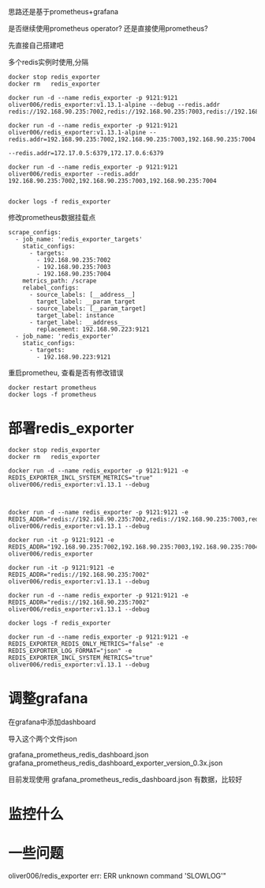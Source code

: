 思路还是基于prometheus+grafana

是否继续使用prometheus operator? 还是直接使用prometheus?

先直接自己搭建吧

多个redis实例时使用,分隔

```
docker stop redis_exporter
docker rm   redis_exporter

docker run -d --name redis_exporter -p 9121:9121 oliver006/redis_exporter:v1.13.1-alpine --debug --redis.addr redis://192.168.90.235:7002,redis://192.168.90.235:7003,redis://192.168.90.235:7004

docker run -d --name redis_exporter -p 9121:9121 oliver006/redis_exporter:v1.13.1-alpine --redis.addr=192.168.90.235:7002,192.168.90.235:7003,192.168.90.235:7004

--redis.addr=172.17.0.5:6379,172.17.0.6:6379

docker run -d --name redis_exporter -p 9121:9121 oliver006/redis_exporter --redis.addr 192.168.90.235:7002,192.168.90.235:7003,192.168.90.235:7004


docker logs -f redis_exporter
```



修改prometheus数据挂载点

```
scrape_configs:
  - job_name: 'redis_exporter_targets'
    static_configs:
      - targets:
        - 192.168.90.235:7002
        - 192.168.90.235:7003
        - 192.168.90.235:7004
    metrics_path: /scrape
    relabel_configs:
      - source_labels: [__address__]
        target_label: __param_target
      - source_labels: [__param_target]
        target_label: instance
      - target_label: __address__
        replacement: 192.168.90.223:9121
  - job_name: 'redis_exporter'
    static_configs:
      - targets:
        - 192.168.90.223:9121
```

重启prometheu, 查看是否有修改错误

```
docker restart prometheus
docker logs -f prometheus
```

# 部署redis_exporter

```
docker stop redis_exporter
docker rm   redis_exporter

docker run -d --name redis_exporter -p 9121:9121 -e REDIS_EXPORTER_INCL_SYSTEM_METRICS="true" oliver006/redis_exporter:v1.13.1 --debug



docker run -d --name redis_exporter -p 9121:9121 -e REDIS_ADDR="redis://192.168.90.235:7002,redis://192.168.90.235:7003,redis://192.168.90.235:7004" oliver006/redis_exporter:v1.13.1 --debug

docker run -it -p 9121:9121 -e REDIS_ADDR="192.168.90.235:7002,192.168.90.235:7003,192.168.90.235:7004" oliver006/redis_exporter

docker run -it -p 9121:9121 -e REDIS_ADDR="redis://192.168.90.235:7002" oliver006/redis_exporter:v1.13.1 --debug

docker run -d --name redis_exporter -p 9121:9121 -e REDIS_ADDR="redis://192.168.90.235:7002" oliver006/redis_exporter:v1.13.1 --debug

docker logs -f redis_exporter
```



```
docker run -d --name redis_exporter -p 9121:9121 -e REDIS_EXPORTER_REDIS_ONLY_METRICS="false" -e REDIS_EXPORTER_LOG_FORMAT="json" -e REDIS_EXPORTER_INCL_SYSTEM_METRICS="true" oliver006/redis_exporter:v1.13.1 --debug
```



# 调整grafana

在grafana中添加dashboard

导入这个两个文件json

grafana_prometheus_redis_dashboard.json
grafana_prometheus_redis_dashboard_exporter_version_0.3x.json



目前发现使用 grafana_prometheus_redis_dashboard.json 有数据，比较好

# 监控什么

# 一些问题



oliver006/redis_exporter err: ERR unknown command 'SLOWLOG'"

